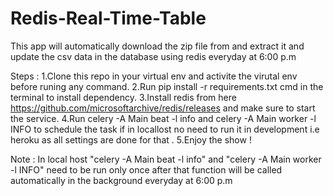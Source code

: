# Redis-Real-Time-Table
This app will automatically download the zip file from and extract it and update the csv data in the database using redis everyday at 6:00 p.m


Steps : 1.Clone this repo in your virtual env and activite the virutal env before runing any command. 
2.Run pip install -r requirements.txt cmd in the terminal to install dependency.
3.Install redis from here https://github.com/microsoftarchive/redis/releases and make sure to start the service. 
4.Run celery -A Main beat -l info and celery -A Main worker -l INFO to schedule the task if in locallost no need to run it in development 
i.e heroku as all settings are done for that . 
5.Enjoy the show !


Note : In local host  "celery -A Main beat -l info" and "celery -A Main worker -l INFO" need to be run only once after that function will be called automatically in the background everyday at 6:00 p.m 
